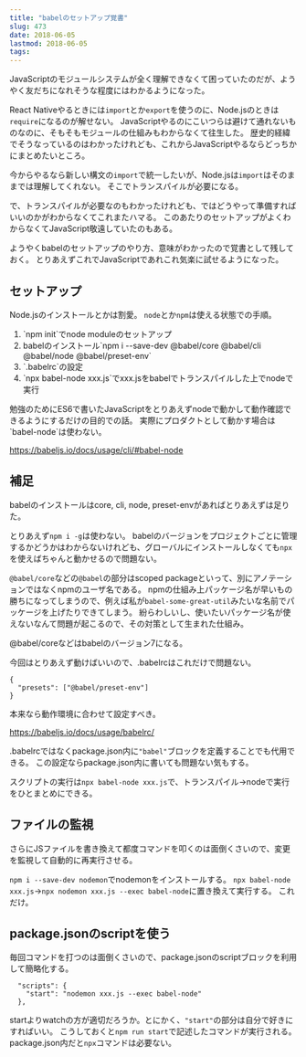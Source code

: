 ```yaml
---
title: "babelのセットアップ覚書"
slug: 473
date: 2018-06-05
lastmod: 2018-06-05
tags: 
---
```


JavaScriptのモジュールシステムが全く理解できなくて困っていたのだが、ようやく友だちになれそうな程度にはわかるようになった。

React Nativeやるときには`import`とか`export`を使うのに、Node.jsのときは`require`になるのが解せない。
JavaScriptやるのにこいつらは避けて通れないものなのに、そもそもモジュールの仕組みもわからなくて往生した。
歴史的経緯でそうなっているのはわかったけれども、これからJavaScriptやるならどっちかにまとめたいところ。

今からやるなら新しい構文の`import`で統一したいが、Node.jsは`import`はそのままでは理解してくれない。
そこでトランスパイルが必要になる。

で、トランスパイルが必要なのもわかったけれども、ではどうやって準備すればいいのかがわからなくてこれまたハマる。
このあたりのセットアップがよくわからなくてJavaScript敬遠していたのもある。

ようやくbabelのセットアップのやり方、意味がわかったので覚書として残しておく。
とりあえずこれでJavaScriptであれこれ気楽に試せるようになった。


## セットアップ


Node.jsのインストールとかは割愛。
`node`とか`npm`は使える状態での手順。

<ol>
<li>`npm init`でnode moduleのセットアップ</li>
<li>babelのインストール`npm i --save-dev @babel/core @babel/cli @babel/node @babel/preset-env`</li>
<li>`.babelrc`の設定</li>
<li>`npx babel-node xxx.js`でxxx.jsをbabelでトランスパイルした上でnodeで実行</li>
</ol>
勉強のためにES6で書いたJavaScriptをとりあえずnodeで動かして動作確認できるようにするだけの目的での話。
実際にプロダクトとして動かす場合は`babel-node`は使わない。

<a href="https://babeljs.io/docs/usage/cli/#babel-node">https://babeljs.io/docs/usage/cli/#babel-node</a>


## 補足


babelのインストールはcore, cli, node, preset-envがあればとりあえずは足りた。

とりあえず`npm i -g`は使わない。
babelのバージョンをプロジェクトごとに管理するかどうかはわからないけれども、グローバルにインストールしなくても`npx`を使えばちゃんと動かせるので問題ない。

`@babel/core`などの`@babel`の部分はscoped packageといって、別にアノテーションではなくnpmのユーザ名である。
npmの仕組み上パッケージ名が早いもの勝ちになってしまうので、例えば私が`babel-some-great-util`みたいな名前でパッケージを上げたりできてしまう。
紛らわしいし、使いたいパッケージ名が使えないなんて問題が起こるので、その対策として生まれた仕組み。

@babel/coreなどはbabelのバージョン7になる。

今回はとりあえず動けばいいので、.babelrcはこれだけで問題ない。


```
{
  "presets": ["@babel/preset-env"]
}
```

本来なら動作環境に合わせて設定すべき。

<a href="https://babeljs.io/docs/usage/babelrc/">https://babeljs.io/docs/usage/babelrc/</a>

.babelrcではなくpackage.json内に`"babel"`ブロックを定義することでも代用できる。
この設定ならpackage.json内に書いても問題ない気もする。

スクリプトの実行は`npx babel-node xxx.js`で、トランスパイル→nodeで実行をひとまとめにできる。


## ファイルの監視


さらにJSファイルを書き換えて都度コマンドを叩くのは面倒くさいので、変更を監視して自動的に再実行させる。

`npm i --save-dev nodemon`でnodemonをインストールする。
`npx babel-node xxx.js`→`npx nodemon xxx.js --exec babel-node`に置き換えて実行する。
これだけ。


## package.jsonのscriptを使う


毎回コマンドを打つのは面倒くさいので、package.jsonのscriptブロックを利用して簡略化する。


```
  "scripts": {
    "start": "nodemon xxx.js --exec babel-node"
  },
```

startよりwatchの方が適切だろうか。とにかく、`"start"`の部分は自分で好きにすればいい。
こうしておくと`npm run start`で記述したコマンドが実行される。
package.json内だと`npx`コマンドは必要ない。


  